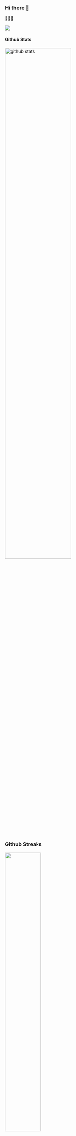 ### Hi there 👋

🌱🌱🌱

<img src="https://res.cloudinary.com/gwynz/image/upload/v1598755278/Images/m97zruohs1ndk2bonpo5.jpg"/>

#### Github Stats
<img src="https://github-readme-stats.vercel.app/api?username=gwynz&show_icons=true&theme=gotham" alt="github stats" width="65%" />


### Github Streaks
<img src="https://github-readme-streak-stats.herokuapp.com/?user=gwynz&theme=dark" width="48%" >


### Top Languages
 ![Top Langs](https://github-readme-stats.vercel.app/api/top-langs/?username=gwynz&layout=compact)

<!--
**gwynz/gwynz** is a ✨ _special_ ✨ repository because its `README.md` (this file) appears on your GitHub profile.

Here are some ideas to get you started:

- 🔭 I’m currently working on ...
- 🌱 I’m currently learning ...
- 👯 I’m looking to collaborate on ...
- 🤔 I’m looking for help with ...
- 💬 Ask me about ...
- 📫 How to reach me: ...
- 😄 Pronouns: ...
- ⚡ Fun fact: ...
-->
